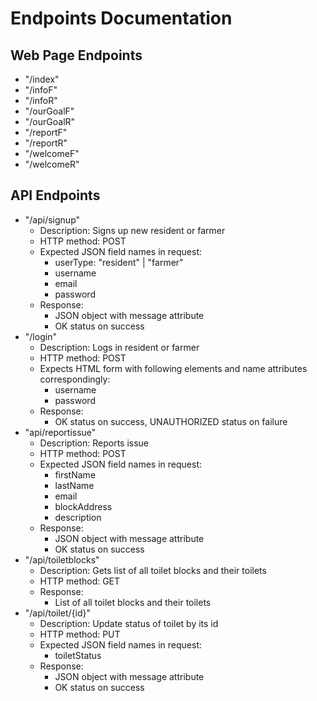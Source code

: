 # Endpoints Documentation

## Web Page Endpoints

- "/index"
- "/infoF"
- "/infoR"
- "/ourGoalF"
- "/ourGoalR"
- "/reportF"
- "/reportR"
- "/welcomeF"
- "/welcomeR"

## API Endpoints

- "/api/signup"
  - Description: Signs up new resident or farmer
  - HTTP method: POST
  - Expected JSON field names in request:
    - userType: "resident" | "farmer"
    - username
    - email
    - password
  - Response:
    - JSON object with message attribute
    - OK status on success
- "/login"
  - Description: Logs in resident or farmer
  - HTTP method: POST
  - Expects HTML form with following elements and name attributes correspondingly:
    - username
    - password
  - Response:
    - OK status on success, UNAUTHORIZED status on failure
- "api/reportissue"
  - Description: Reports issue
  - HTTP method: POST
  - Expected JSON field names in request:
    - firstName
    - lastName
    - email
    - blockAddress
    - description
  - Response:
    - JSON object with message attribute
    - OK status on success
- "/api/toiletblocks"
  - Description: Gets list of all toilet blocks and their toilets
  - HTTP method: GET
  - Response:
    - List of all toilet blocks and their toilets
- "/api/toilet/{id}"
  - Description: Update status of toilet by its id
  - HTTP method: PUT
  - Expected JSON field names in request:
    - toiletStatus
  - Response:
    - JSON object with message attribute
    - OK status on success


